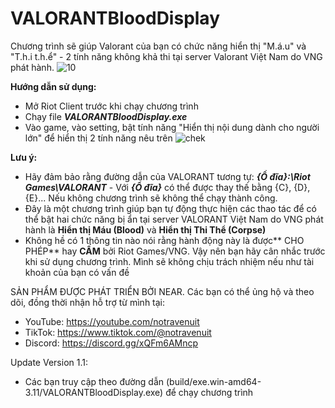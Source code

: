 # VALORANTBloodDisplay
Chương trình sẽ giúp Valorant của bạn có chức năng hiển thị "M.á.u" và "T.h.i t.h.ể" - 2 tính năng không khả thi tại server Valorant Việt Nam do VNG phát hành.
![10](https://github.com/notravenuit/VALORANTBloodDisplay/assets/83875770/41d587eb-558a-43f4-a32a-86ec046d857d)

**Hướng dẫn sử dụng:**

  - Mở Riot Client trước khi chạy chương trình
  - Chạy file **_VALORANTBloodDisplay.exe_**
  - Vào game, vào setting, bật tính năng "Hiển thị nội dung dành cho người lớn" để hiển thị 2 tính năng nêu trên
![chek](https://github.com/notravenuit/VALORANTBloodDisplay/assets/83875770/4b3d9ae2-750a-480c-a749-fb21a49545f8)

**Lưu ý:**
  - Hãy đảm bảo rằng đường dẫn của VALORANT tương tự: **_{Ổ đĩa}:\Riot Games\VALORANT_** - Với **_{Ổ đĩa}_** có thể được thay thế bằng {C}, {D}, {E}... Nếu không chương trình sẽ không thể chạy thành công.
  - Đây là một chương trình giúp bạn tự động thực hiện các thao tác để có thể bật hai chức năng bị ẩn tại server VALORANT Việt Nam do VNG phát hành là **Hiển thị Máu (Blood)** và **Hiển thị Thi Thể (Corpse)**
  - Không hề có 1 thông tin nào nói rằng hành động này là được** CHO PHÉP** hay **CẤM** bởi Riot Games/VNG. Vậy nên bạn hãy cân nhắc trước khi sử dụng chương trình. Mình sẽ không chịu trách nhiệm nếu như tài khoản của bạn có vấn đề


SẢN PHẨM ĐƯỢC PHÁT TRIỂN BỞI NEAR.
Các bạn có thể ủng hộ và theo dõi, đồng thời nhận hỗ trợ từ mình tại:
  - YouTube: https://youtube.com/notravenuit
  - TikTok: https://www.tiktok.com/@notravenuit
  - Discord: https://discord.gg/xQFm6AMncp

Update Version 1.1:
- Các bạn truy cập theo đường dẫn (build/exe.win-amd64-3.11/VALORANTBloodDisplay.exe) để chạy chương trình
